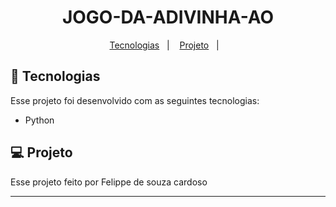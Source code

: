 <h1 align="center"> JOGO-DA-ADIVINHA-AO </h1>

<p align="center">
  <a href="#-tecnologias">Tecnologias</a>&nbsp;&nbsp;&nbsp;|&nbsp;&nbsp;&nbsp;
  <a href="#-projeto">Projeto</a>&nbsp;&nbsp;&nbsp;|&nbsp;&nbsp;&nbsp;
  



## 🚀 Tecnologias

Esse projeto foi desenvolvido com as seguintes tecnologias:

- Python

## 💻 Projeto

Esse projeto feito por Felippe de souza cardoso


---
